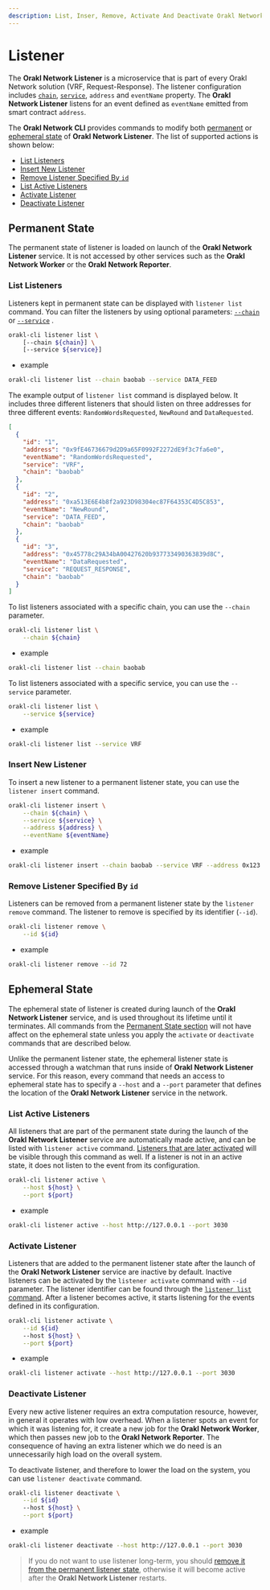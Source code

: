 ```yaml
---
description: List, Inser, Remove, Activate And Deactivate Orakl Network Listeners
---
```


# Listener

The **Orakl Network Listener** is a microservice that is part of every Orakl Network solution (VRF, Request-Response). The listener configuration includes [`chain`](chain.md), [`service`](service.md), `address` and `eventName` property. The **Orakl Network Listener** listens for an event defined as `eventName` emitted from smart contract `address`.

The **Orakl Network CLI** provides commands to modify both [permanent](listener.md#permanent-state) or [ephemeral state](listener.md#ephemeral-state) of **Orakl Network Listener**. The list of supported actions is shown below:

- [List Listeners](listener.md#list-listeners)
- [Insert New Listener](listener.md#insert-new-listener)
- [Remove Listener Specified By `id`](listener.md#remove-listener-specified-by-id)
- [List Active Listeners](listener.md#list-active-listeners)
- [Activate Listener](listener.md#activate-listener)
- [Deactivate Listener](listener.md#deactivate-listener)

## Permanent State

The permanent state of listener is loaded on launch of the **Orakl Network Listener** service. It is not accessed by other services such as the **Orakl Network Worker** or the **Orakl Network Reporter**.

### List Listeners

Listeners kept in permanent state can be displayed with `listener list` command. You can filter the listeners by using optional parameters: [`--chain`](chain.md) or [`--service`](service.md) .

```sh
orakl-cli listener list \
    [--chain ${chain}] \
    [--service ${service}]
```

- example

```sh
orakl-cli listener list --chain baobab --service DATA_FEED
```

The example output of `listener list` command is displayed below. It includes three different listeners that should listen on three addresses for three different events: `RandomWordsRequested`, `NewRound` and `DataRequested`.

```json
[
  {
    "id": "1",
    "address": "0x9fE46736679d2D9a65F0992F2272dE9f3c7fa6e0",
    "eventName": "RandomWordsRequested",
    "service": "VRF",
    "chain": "baobab"
  },
  {
    "id": "2",
    "address": "0xa513E6E4b8f2a923D98304ec87F64353C4D5C853",
    "eventName": "NewRound",
    "service": "DATA_FEED",
    "chain": "baobab"
  },
  {
    "id": "3",
    "address": "0x45778c29A34bA00427620b937733490363839d8C",
    "eventName": "DataRequested",
    "service": "REQUEST_RESPONSE",
    "chain": "baobab"
  }
]
```

To list listeners associated with a specific chain, you can use the `--chain` parameter.

```sh
orakl-cli listener list \
    --chain ${chain}
```

- example

```sh
orakl-cli listener list --chain baobab
```

To list listeners associated with a specific service, you can use the `--service` parameter.

```sh
orakl-cli listener list \
    --service ${service}
```

- example

```sh
orakl-cli listener list --service VRF
```

### Insert New Listener

To insert a new listener to a permanent listener state, you can use the `listener insert` command.

```sh
orakl-cli listener insert \
    --chain ${chain} \
    --service ${service} \
    --address ${address} \
    --eventName ${eventName}
```

- example

```sh
orakl-cli listener insert --chain baobab --service VRF --address 0x123 --eventName RandomWordsRequested
```

### Remove Listener Specified By `id`

Listeners can be removed from a permanent listener state by the `listener remove` command. The listener to remove is specified by its identifier (`--id`).

```sh
orakl-cli listener remove \
    --id ${id}
```

- example

```sh
orakl-cli listener remove --id 72
```

## Ephemeral State

The ephemeral state of listener is created during launch of the **Orakl Network Listener** service, and is used throughout its lifetime until it terminates. All commands from the [Permanent State section](listener.md#permanent-state) will not have affect on the ephemeral state unless you apply the `activate` or `deactivate` commands that are described below.

Unlike the permanent listener state, the ephemeral listener state is accessed through a watchman that runs inside of **Orakl Network Listener** service. For this reason, every command that needs an access to ephemeral state has to specify a `--host` and a `--port` parameter that defines the location of the **Orakl Network Listener** service in the network.

### List Active Listeners

All listeners that are part of the permanent state during the launch of the **Orakl Network Listener** service are automatically made active, and can be listed with `listener active` command. [Listeners that are later activated](listener.md#activate-listener) will be visible through this command as well. If a listener is not in an active state, it does not listen to the event from its configuration.

```sh
orakl-cli listener active \
    --host ${host} \
    --port ${port}
```

- example

```sh
orakl-cli listener active --host http://127.0.0.1 --port 3030
```

### Activate Listener

Listeners that are added to the permanent listener state after the launch of the **Orakl Network Listener** service are inactive by default. Inactive listeners can be activated by the `listener activate` command with `--id` parameter. The listener identifier can be found through the [`listener list` command](listener.md#list-listeners). After a listener becomes active, it starts listening for the events defined in its configuration.

```sh
orakl-cli listener activate \
    --id ${id}
    --host ${host} \
    --port ${port}
```

- example

```sh
orakl-cli listener activate --host http://127.0.0.1 --port 3030
```

### Deactivate Listener

Every new active listener requires an extra computation resource, however, in general it operates with low overhead. When a listener spots an event for which it was listening for, it create a new job for the **Orakl Network Worker**, which then passes new job to the **Orakl Network Reporter**. The consequence of having an extra listener which we do need is an unnecessarily high load on the overall system.

To deactivate listener, and therefore to lower the load on the system, you can use `listener deactivate` command.&#x20;

```sh
orakl-cli listener deactivate \
    --id ${id}
    --host ${host} \
    --port ${port}
```

- example

```sh
orakl-cli listener deactivate --host http://127.0.0.1 --port 3030
```

> If you do not want to use listener long-term, you should [remove it from the permanent listener state](listener.md#remove-listener-specified-by-id), otherwise it will become active after the **Orakl Network Listener** restarts.
